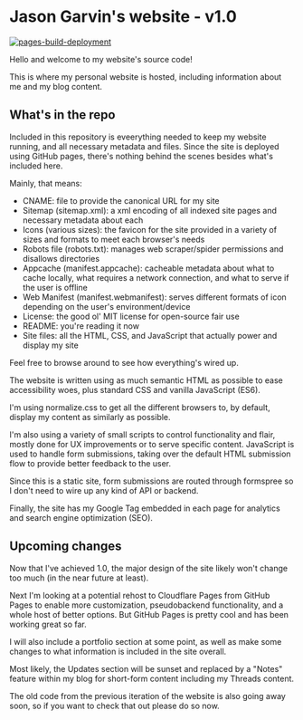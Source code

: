 # Jason Garvin's website - v1.0

[![pages-build-deployment](https://github.com/jasongarvin/jasongarvin.github.io/actions/workflows/pages/pages-build-deployment/badge.svg)](https://github.com/jasongarvin/jasongarvin.github.io/actions/workflows/pages/pages-build-deployment)

Hello and welcome to my website's source code!

This is where my personal website is hosted, including information about me and my blog content.

## What's in the repo

Included in this repository is eveerything needed to keep my website running, and all necessary metadata and files. Since the site is deployed using GitHub pages, there's nothing behind the scenes besides what's included here.

Mainly, that means:

- CNAME: file to provide the canonical URL for my site
- Sitemap (sitemap.xml): a xml encoding of all indexed site pages and necessary metadata about each
- Icons (various sizes): the favicon for the site provided in a variety of sizes and formats to meet each browser's needs
- Robots file (robots.txt): manages web scraper/spider permissions and disallows directories
- Appcache (manifest.appcache): cacheable metadata about what to cache locally, what requires a network connection, and what to serve if the user is offline
- Web Manifest (manifest.webmanifest): serves different formats of icon depending on the user's environment/device
- License: the good ol' MIT license for open-source fair use
- README: you're reading it now
- Site files: all the HTML, CSS, and JavaScript that actually power and display my site

Feel free to browse around to see how everything's wired up.

The website is written using as much semantic HTML as possible to ease accessibility woes, plus standard CSS and vanilla JavaScript (ES6).

I'm using normalize.css to get all the different browsers to, by default, display my content as similarly as possible.

I'm also using a variety of small scripts to control functionality and flair, mostly done for UX improvements or to serve specific content. JavaScript is used to handle form submissions, taking over the default HTML submission flow to provide better feedback to the user.

Since this is a static site, form submissions are routed through formspree so I don't need to wire up any kind of API or backend.

Finally, the site has my Google Tag embedded in each page for analytics and search engine optimization (SEO).

## Upcoming changes

Now that I've achieved 1.0, the major design of the site likely won't change too much (in the near future at least).

Next I'm looking at a potential rehost to Cloudflare Pages from GitHub Pages to enable more customization, pseudobackend functionality, and a whole host of better options. But GitHub Pages is pretty cool and has been working great so far.

I will also include a portfolio section at some point, as well as make some changes to what information is included in the site overall.

Most likely, the Updates section will be sunset and replaced by a "Notes" feature within my blog for short-form content including my Threads content.

The old code from the previous iteration of the website is also going away soon, so if you want to check that out please do so now.
